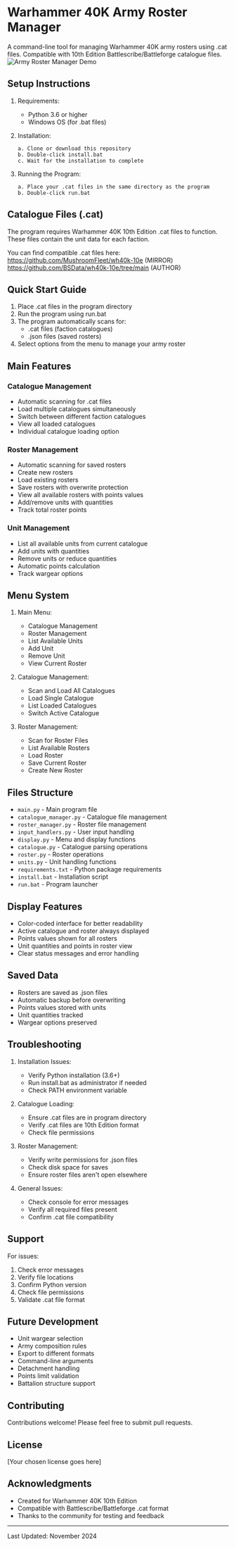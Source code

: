 # Warhammer 40K Army Roster Manager

A command-line tool for managing Warhammer 40K army rosters using .cat files. Compatible with 10th Edition Battlescribe/Battleforge catalogue files.
![Army Roster Manager Demo](https://raw.githubusercontent.com/MushroomFleet/WH40K-Collection-Roster/main/demo-images/example-tracker-display.png)


## Setup Instructions

1. Requirements:
   - Python 3.6 or higher
   - Windows OS (for .bat files)

2. Installation:
   ```
   a. Clone or download this repository
   b. Double-click install.bat
   c. Wait for the installation to complete
   ```

3. Running the Program:
   ```
   a. Place your .cat files in the same directory as the program
   b. Double-click run.bat
   ```

## Catalogue Files (.cat)

The program requires Warhammer 40K 10th Edition .cat files to function. These files contain the unit data for each faction.

You can find compatible .cat files here:
https://github.com/MushroomFleet/wh40k-10e (MIRROR)
https://github.com/BSData/wh40k-10e/tree/main (AUTHOR)

## Quick Start Guide

1. Place .cat files in the program directory
2. Run the program using run.bat
3. The program automatically scans for:
   - .cat files (faction catalogues)
   - .json files (saved rosters)
4. Select options from the menu to manage your army roster

## Main Features

### Catalogue Management
- Automatic scanning for .cat files
- Load multiple catalogues simultaneously
- Switch between different faction catalogues
- View all loaded catalogues
- Individual catalogue loading option

### Roster Management
- Automatic scanning for saved rosters
- Create new rosters
- Load existing rosters
- Save rosters with overwrite protection
- View all available rosters with points values
- Add/remove units with quantities
- Track total roster points

### Unit Management
- List all available units from current catalogue
- Add units with quantities
- Remove units or reduce quantities
- Automatic points calculation
- Track wargear options

## Menu System

1. Main Menu:
   - Catalogue Management
   - Roster Management
   - List Available Units
   - Add Unit
   - Remove Unit
   - View Current Roster

2. Catalogue Management:
   - Scan and Load All Catalogues
   - Load Single Catalogue
   - List Loaded Catalogues
   - Switch Active Catalogue

3. Roster Management:
   - Scan for Roster Files
   - List Available Rosters
   - Load Roster
   - Save Current Roster
   - Create New Roster

## Files Structure

- `main.py` - Main program file
- `catalogue_manager.py` - Catalogue file management
- `roster_manager.py` - Roster file management
- `input_handlers.py` - User input handling
- `display.py` - Menu and display functions
- `catalogue.py` - Catalogue parsing operations
- `roster.py` - Roster operations
- `units.py` - Unit handling functions
- `requirements.txt` - Python package requirements
- `install.bat` - Installation script
- `run.bat` - Program launcher

## Display Features
- Color-coded interface for better readability
- Active catalogue and roster always displayed
- Points values shown for all rosters
- Unit quantities and points in roster view
- Clear status messages and error handling

## Saved Data
- Rosters are saved as .json files
- Automatic backup before overwriting
- Points values stored with units
- Unit quantities tracked
- Wargear options preserved

## Troubleshooting

1. Installation Issues:
   - Verify Python installation (3.6+)
   - Run install.bat as administrator if needed
   - Check PATH environment variable

2. Catalogue Loading:
   - Ensure .cat files are in program directory
   - Verify .cat files are 10th Edition format
   - Check file permissions

3. Roster Management:
   - Verify write permissions for .json files
   - Check disk space for saves
   - Ensure roster files aren't open elsewhere

4. General Issues:
   - Check console for error messages
   - Verify all required files present
   - Confirm .cat file compatibility

## Support

For issues:
1. Check error messages
2. Verify file locations
3. Confirm Python version
4. Check file permissions
5. Validate .cat file format

## Future Development
- Unit wargear selection
- Army composition rules
- Export to different formats
- Command-line arguments
- Detachment handling
- Points limit validation
- Battalion structure support

## Contributing
Contributions welcome! Please feel free to submit pull requests.

## License
[Your chosen license goes here]

## Acknowledgments
- Created for Warhammer 40K 10th Edition
- Compatible with Battlescribe/Battleforge .cat format
- Thanks to the community for testing and feedback

---
Last Updated: November 2024
